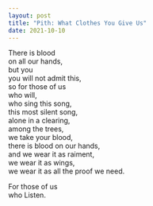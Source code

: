 ```yaml
---
layout: post
title: "Pith: What Clothes You Give Us"
date: 2021-10-10
---
```


There is blood   
on all our hands,  
but you   
you will not admit this,  
so for those of us   
who will,  
who sing this song,  
this most silent song,  
alone in a clearing,  
among the trees,  
we take your blood,   
there is blood on our hands,  
and we wear it as raiment,   
we wear it as wings,   
we wear it as all the proof we need.  

For those of us  
who Listen.  
